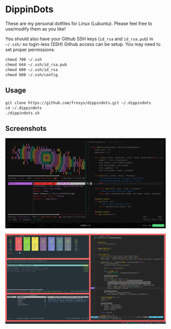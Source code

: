 # DippinDots

These are my personal dotfiles for Linux (Lubuntu).
Please feel free to use/modify them as you like!

You should also have your Github SSH keys (`id_rsa` and `id_rsa.pub`) in
`~/.ssh/` so login-less (SSH) Github access can be setup. You may need
to set proper permissions:

    chmod 700 ~/.ssh
    chmod 644 ~/.ssh/id_rsa.pub
    chmod 600 ~/.ssh/id_rsa
    chmod 600 ~/.ssh/config

## Usage

    git clone https://github.com/frnsys/dippindots.git ~/.dippindots
    cd ~/.dippindots
    ./dippindots.sh

## Screenshots

![09/2016](shots/09_2016.png)

![12/2015](shots/12_2015.png)
